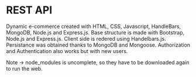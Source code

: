 # REST API
Dynamic e-commerce created with HTML, CSS, Javascript, HandleBars, MongoDB, Node.js and Express.js. Base structure is made with Bootstrap, Node.js and Express.js. Client side is redered using Handelbars.js. Persistance was obtained thanks to MongoDB and Mongoose. Authorization and Authentication also works but with new users.


 Note -> node_modules is uncomplete, so they have to be downloaded again to run the web.
